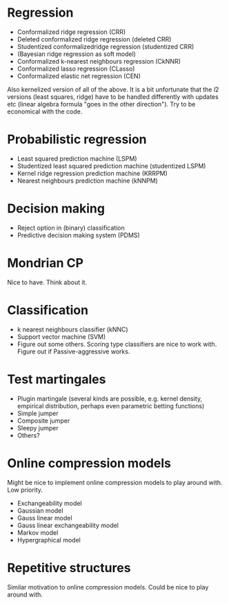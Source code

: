 # Regression
* Conformalized ridge regression (CRR)
* Deleted conformalized ridge regression (deleted CRR)
* Studentized  conformalizedridge regression (studentized CRR)
* (Bayesian ridge regression as soft model)
* Conformalized k-nearest neighbours regression (CkNNR)
* Conformalized lasso regression (CLasso)
* Conformalized elastic net regression (CEN)

Also kernelized version of all of the above. It is a bit unfortunate that the $l2$ versions (least squares, ridge) have to be handled differently with updates etc (linear algebra formula "goes in the other direction"). Try to be economical with the code.

# Probabilistic regression
* Least squared prediction machine (LSPM)
* Studentized least squared prediction machine (studentized LSPM)
* Kernel ridge regression prediction machine (KRRPM)
* Nearest neighbours prediction machine (kNNPM)

# Decision making
* Reject option in (binary) classification
* Predictive decision making system (PDMS)

# Mondrian CP
Nice to have. Think about it.

# Classification
* k nearest neighbours classifier (kNNC)
* Support vector machine (SVM)
* Figure out some others. Scoring type classifiers are nice to work with. Figure out if Passive-aggressive works.

# Test martingales
* Plugin martingale (several kinds are possible, e.g. kernel density, empirical distribution, perhaps even parametric betting functions)
* Simple jumper
* Composite jumper
* Sleepy jumper
* Others?

# Online compression models
Might be nice to implement online compression models to play around with. Low priority.
* Exchangeability model
* Gaussian model
* Gauss linear model
* Gauss linear exchangeability model
* Markov model
* Hypergraphical model

# Repetitive structures
Similar motivation to online compression models. Could be nice to play around with.